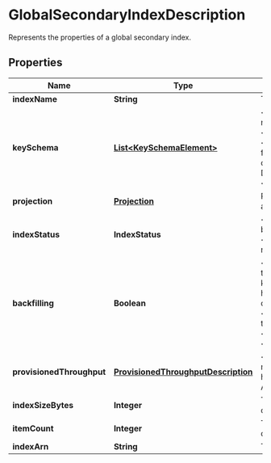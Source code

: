 

# GlobalSecondaryIndexDescription

Represents the properties of a global secondary index.

## Properties

| Name | Type | Description | Notes |
|------------ | ------------- | ------------- | -------------|
|**indexName** | **String** | The name of the global secondary index. |  [optional] |
|**keySchema** | [**List&lt;KeySchemaElement&gt;**](KeySchemaElement.md) | &lt;p&gt;The complete key schema for a global secondary index, which consists of one or more pairs of attribute names and key types:&lt;/p&gt; &lt;ul&gt; &lt;li&gt; &lt;p&gt; &lt;code&gt;HASH&lt;/code&gt; - partition key&lt;/p&gt; &lt;/li&gt; &lt;li&gt; &lt;p&gt; &lt;code&gt;RANGE&lt;/code&gt; - sort key&lt;/p&gt; &lt;/li&gt; &lt;/ul&gt; &lt;note&gt; &lt;p&gt;The partition key of an item is also known as its &lt;i&gt;hash attribute&lt;/i&gt;. The term \&quot;hash attribute\&quot; derives from DynamoDB&#39;s usage of an internal hash function to evenly distribute data items across partitions, based on their partition key values.&lt;/p&gt; &lt;p&gt;The sort key of an item is also known as its &lt;i&gt;range attribute&lt;/i&gt;. The term \&quot;range attribute\&quot; derives from the way DynamoDB stores items with the same partition key physically close together, in sorted order by the sort key value.&lt;/p&gt; &lt;/note&gt; |  [optional] |
|**projection** | [**Projection**](Projection.md) | Represents attributes that are copied (projected) from the table into the global secondary index. These are in addition to the primary key attributes and index key attributes, which are automatically projected.  |  [optional] |
|**indexStatus** | **IndexStatus** | &lt;p&gt;The current state of the global secondary index:&lt;/p&gt; &lt;ul&gt; &lt;li&gt; &lt;p&gt; &lt;code&gt;CREATING&lt;/code&gt; - The index is being created.&lt;/p&gt; &lt;/li&gt; &lt;li&gt; &lt;p&gt; &lt;code&gt;UPDATING&lt;/code&gt; - The index is being updated.&lt;/p&gt; &lt;/li&gt; &lt;li&gt; &lt;p&gt; &lt;code&gt;DELETING&lt;/code&gt; - The index is being deleted.&lt;/p&gt; &lt;/li&gt; &lt;li&gt; &lt;p&gt; &lt;code&gt;ACTIVE&lt;/code&gt; - The index is ready for use.&lt;/p&gt; &lt;/li&gt; &lt;/ul&gt; |  [optional] |
|**backfilling** | **Boolean** | &lt;p&gt;Indicates whether the index is currently backfilling. &lt;i&gt;Backfilling&lt;/i&gt; is the process of reading items from the table and determining whether they can be added to the index. (Not all items will qualify: For example, a partition key cannot have any duplicate values.) If an item can be added to the index, DynamoDB will do so. After all items have been processed, the backfilling operation is complete and &lt;code&gt;Backfilling&lt;/code&gt; is false.&lt;/p&gt; &lt;p&gt;You can delete an index that is being created during the &lt;code&gt;Backfilling&lt;/code&gt; phase when &lt;code&gt;IndexStatus&lt;/code&gt; is set to CREATING and &lt;code&gt;Backfilling&lt;/code&gt; is true. You can&#39;t delete the index that is being created when &lt;code&gt;IndexStatus&lt;/code&gt; is set to CREATING and &lt;code&gt;Backfilling&lt;/code&gt; is false. &lt;/p&gt; &lt;note&gt; &lt;p&gt;For indexes that were created during a &lt;code&gt;CreateTable&lt;/code&gt; operation, the &lt;code&gt;Backfilling&lt;/code&gt; attribute does not appear in the &lt;code&gt;DescribeTable&lt;/code&gt; output.&lt;/p&gt; &lt;/note&gt; |  [optional] |
|**provisionedThroughput** | [**ProvisionedThroughputDescription**](ProvisionedThroughputDescription.md) | &lt;p&gt;Represents the provisioned throughput settings for the specified global secondary index.&lt;/p&gt; &lt;p&gt;For current minimum and maximum provisioned throughput values, see &lt;a href&#x3D;\&quot;https://docs.aws.amazon.com/amazondynamodb/latest/developerguide/Limits.html\&quot;&gt;Service, Account, and Table Quotas&lt;/a&gt; in the &lt;i&gt;Amazon DynamoDB Developer Guide&lt;/i&gt;.&lt;/p&gt; |  [optional] |
|**indexSizeBytes** | **Integer** | The total size of the specified index, in bytes. DynamoDB updates this value approximately every six hours. Recent changes might not be reflected in this value. |  [optional] |
|**itemCount** | **Integer** | The number of items in the specified index. DynamoDB updates this value approximately every six hours. Recent changes might not be reflected in this value. |  [optional] |
|**indexArn** | **String** | The Amazon Resource Name (ARN) that uniquely identifies the index. |  [optional] |



